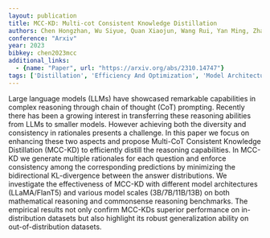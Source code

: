 ```yaml
---
layout: publication
title: MCC-KD: Multi-cot Consistent Knowledge Distillation
authors: Chen Hongzhan, Wu Siyue, Quan Xiaojun, Wang Rui, Yan Ming, Zhang Ji
conference: "Arxiv"
year: 2023
bibkey: chen2023mcc
additional_links:
  - {name: "Paper", url: "https://arxiv.org/abs/2310.14747"}
tags: ['Distillation', 'Efficiency And Optimization', 'Model Architecture', 'Prompting']
---
```

Large language models (LLMs) have showcased remarkable capabilities in complex reasoning through chain of thought (CoT) prompting. Recently there has been a growing interest in transferring these reasoning abilities from LLMs to smaller models. However achieving both the diversity and consistency in rationales presents a challenge. In this paper we focus on enhancing these two aspects and propose Multi-CoT Consistent Knowledge Distillation (MCC-KD) to efficiently distill the reasoning capabilities. In MCC-KD we generate multiple rationales for each question and enforce consistency among the corresponding predictions by minimizing the bidirectional KL-divergence between the answer distributions. We investigate the effectiveness of MCC-KD with different model architectures (LLaMA/FlanT5) and various model scales (3B/7B/11B/13B) on both mathematical reasoning and commonsense reasoning benchmarks. The empirical results not only confirm MCC-KDs superior performance on in-distribution datasets but also highlight its robust generalization ability on out-of-distribution datasets.
